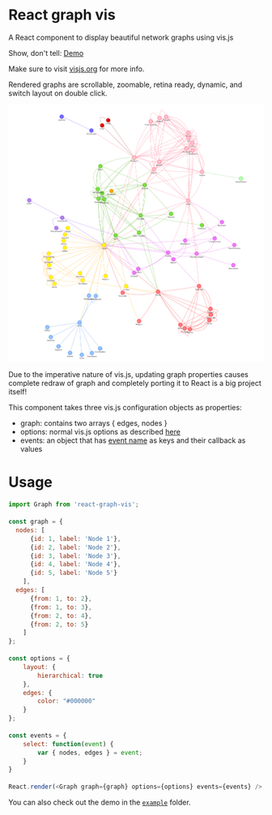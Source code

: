 # React graph vis

A React component to display beautiful network graphs using vis.js

Show, don't tell: [Demo](http://crubier.github.io/react-graph-vis/)

Make sure to visit [visjs.org](http://visjs.org) for more info.

Rendered graphs are scrollable, zoomable, retina ready, dynamic, and switch layout on double click.

![A graph rendered by vis js](example.png)

Due to the imperative nature of vis.js, updating graph properties causes complete redraw of graph and completely porting it to React is a big project itself!

This component takes three vis.js configuration objects as properties:  

- graph: contains two arrays { edges, nodes }
- options: normal vis.js options as described [here](http://visjs.org/docs/network/#options)
- events: an object that has [event name](http://visjs.org/docs/network/#Events) as keys and their callback as values

# Usage

```javascript
import Graph from 'react-graph-vis';

const graph = {
  nodes: [
      {id: 1, label: 'Node 1'},
      {id: 2, label: 'Node 2'},
      {id: 3, label: 'Node 3'},
      {id: 4, label: 'Node 4'},
      {id: 5, label: 'Node 5'}
    ],
  edges: [
      {from: 1, to: 2},
      {from: 1, to: 3},
      {from: 2, to: 4},
      {from: 2, to: 5}
    ]
};

const options = {
    layout: {
        hierarchical: true
    },
    edges: {
        color: "#000000"
    }
};

const events = {
    select: function(event) {
        var { nodes, edges } = event;
    }
}

React.render(<Graph graph={graph} options={options} events={events} />, document.body);
```

You can also check out the demo in the [`example`](https://github.com/crubier/react-graph-vis/tree/master/example) folder.
